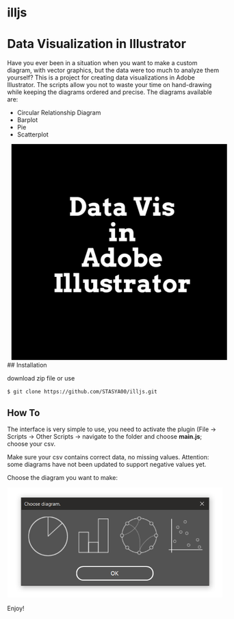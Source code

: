# illjs
# Data Visualization in Illustrator
Have you ever been in a situation when you want to make a custom diagram, with vector graphics, but the data were too much to analyze them yourself? This is a project for creating data visualizations in Adobe Illustrator. The scripts allow you not to waste your time on hand-drawing while keeping the diagrams ordered and precise.
The diagrams available are:
* Circular Relationship Diagram
* Barplot
* Pie
* Scatterplot

<img src="assets/illustration.gif" hspace="10" width="600"/>
## Installation

download zip file or use

```
$ git clone https://github.com/STASYA00/illjs.git

```

## How To

The interface is very simple to use, you need to activate the plugin (File -> Scripts -> Other Scripts -> navigate to the folder and choose __main.js__; choose your csv.

Make sure your csv contains correct data, no missing values. Attention: some diagrams have not been updated to support negative values yet.

Choose the diagram you want to make:

<img src="assets/main_ui.png" width="600"/>

Enjoy!







